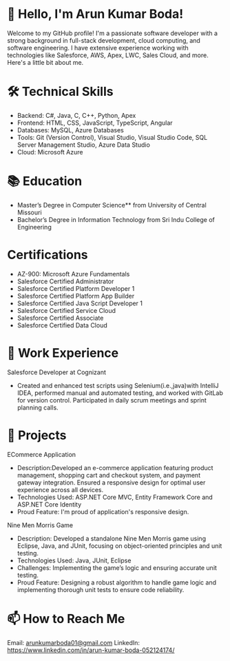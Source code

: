 # 👋 Hello, I'm Arun Kumar Boda!

Welcome to my GitHub profile! I'm a passionate software developer with a strong background in full-stack development, cloud computing, and software engineering. I have extensive experience working with technologies like Salesforce, AWS, Apex, LWC, Sales Cloud, and more. Here's a little bit about me.

# 🛠️ Technical Skills
- Backend: C#, Java, C, C++, Python, Apex
- Frontend: HTML, CSS, JavaScript, TypeScript, Angular
- Databases: MySQL, Azure Databases
- Tools: Git (Version Control), Visual Studio, Visual Studio Code, SQL Server Management Studio, Azure Data Studio
- Cloud: Microsoft Azure

# 📚 Education
- Master’s Degree in Computer Science** from University of Central Missouri
- Bachelor’s Degree in Information Technology from Sri Indu College of Engineering

# Certifications
- AZ-900: Microsoft Azure Fundamentals
- Salesforce Certified Administrator
- Salesforce Certified Platform Developer 1
- Salesforce Certified Platform App Builder
- Salesforce Certified Java Script Developer 1
- Salesforce Certified Service Cloud
- Salesforce Certified Associate
- Salesforce Certified Data Cloud

# 💼 Work Experience

Salesforce Developer at Cognizant

- Created and enhanced test scripts using Selenium(i.e.,java)with IntelliJ IDEA, performed manual and automated testing, and worked with GitLab for version control.
Participated in daily scrum meetings and sprint planning calls.


# 🚀 Projects
ECommerce Application

- Description:Developed an e-commerce application featuring product management, shopping cart and checkout system, and payment gateway integration. Ensured a responsive design for optimal user experience across all devices.
- Technologies Used: ASP.NET Core MVC, Entity Framework Core and ASP.NET Core Identity
- Proud Feature: I'm proud of application's responsive design.

Nine Men Morris Game

- Description: Developed a standalone Nine Men Morris game using Eclipse, Java, and JUnit, focusing on object-oriented principles and unit testing.
- Technologies Used: Java, JUnit, Eclipse
- Challenges: Implementing the game’s logic and ensuring accurate unit testing.
- Proud Feature: Designing a robust algorithm to handle game logic and implementing thorough unit tests to ensure code reliability.

# 📫 How to Reach Me
Email: arunkumarboda01@gmail.com 
LinkedIn: https://www.linkedin.com/in/arun-kumar-boda-052124174/
